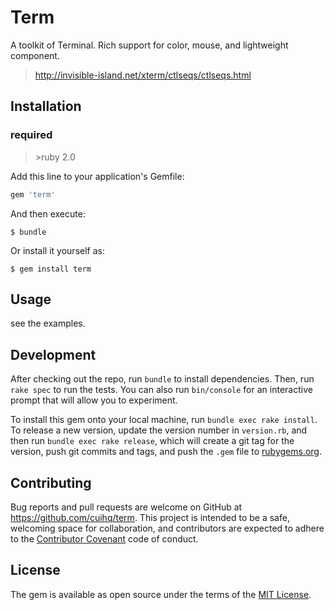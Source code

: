 # Term

A toolkit of Terminal. Rich support for color, mouse, and lightweight component.

> http://invisible-island.net/xterm/ctlseqs/ctlseqs.html

## Installation

### required

> \>ruby 2.0

Add this line to your application's Gemfile:

```ruby
gem 'term'
```

And then execute:

    $ bundle

Or install it yourself as:

    $ gem install term

## Usage

see the examples.

## Development

After checking out the repo, run `bundle` to install dependencies. Then, run `rake spec` to run the tests. You can also run `bin/console` for an interactive prompt that will allow you to experiment.

To install this gem onto your local machine, run `bundle exec rake install`. To release a new version, update the version number in `version.rb`, and then run `bundle exec rake release`, which will create a git tag for the version, push git commits and tags, and push the `.gem` file to [rubygems.org](https://rubygems.org).

## Contributing

Bug reports and pull requests are welcome on GitHub at https://github.com/cuihq/term. This project is intended to be a safe, welcoming space for collaboration, and contributors are expected to adhere to the [Contributor Covenant](http://contributor-covenant.org) code of conduct.

## License

The gem is available as open source under the terms of the [MIT License](http://opensource.org/licenses/MIT).
